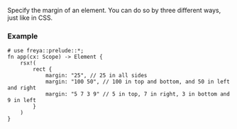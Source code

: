 Specify the margin of an element.
You can do so by three different ways, just like in CSS.

### Example

```rust, no_run
# use freya::prelude::*;
fn app(cx: Scope) -> Element {
    rsx!(
        rect {
            margin: "25", // 25 in all sides
            margin: "100 50", // 100 in top and bottom, and 50 in left and right
            margin: "5 7 3 9" // 5 in top, 7 in right, 3 in bottom and 9 in left
        }
    )
}
```